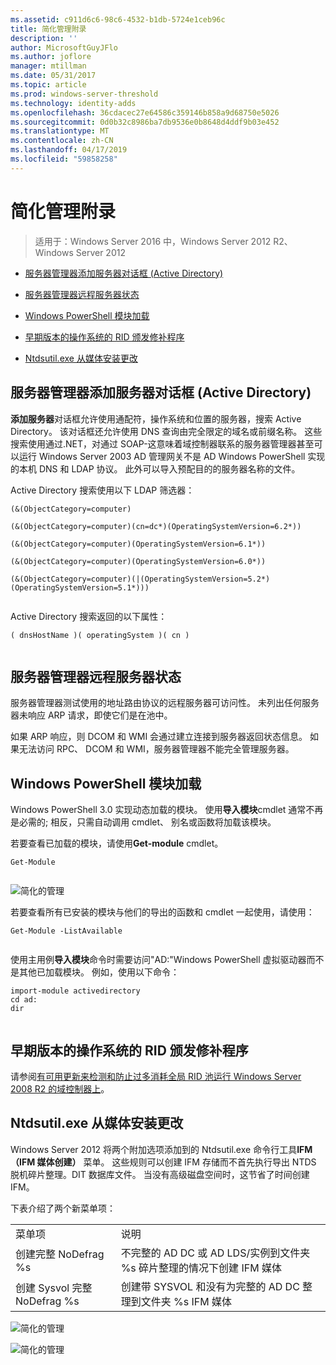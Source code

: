 ```yaml
---
ms.assetid: c911d6c6-98c6-4532-b1db-5724e1ceb96c
title: 简化管理附录
description: ''
author: MicrosoftGuyJFlo
ms.author: joflore
manager: mtillman
ms.date: 05/31/2017
ms.topic: article
ms.prod: windows-server-threshold
ms.technology: identity-adds
ms.openlocfilehash: 36cdacec27e64586c359146b858a9d68750e5026
ms.sourcegitcommit: 0d0b32c8986ba7db9536e0b8648d4ddf9b03e452
ms.translationtype: MT
ms.contentlocale: zh-CN
ms.lasthandoff: 04/17/2019
ms.locfileid: "59858258"
---
```

# <a name="simplified-administration-appendix"></a>简化管理附录

>适用于：Windows Server 2016 中，Windows Server 2012 R2、 Windows Server 2012

  
-   [服务器管理器添加服务器对话框 (Active Directory)](../../ad-ds/deploy/Simplified-Administration-Appendix.md#BKMK_AddServers)  
  
-   [服务器管理器远程服务器状态](../../ad-ds/deploy/Simplified-Administration-Appendix.md#BKMK_ServerMgrStatus)  
  
-   [Windows PowerShell 模块加载](../../ad-ds/deploy/Simplified-Administration-Appendix.md#BKMK_PSLoadModule)  
  
-   [早期版本的操作系统的 RID 颁发修补程序](../../ad-ds/deploy/Simplified-Administration-Appendix.md#BKMK_Rid)  
  
-   [Ntdsutil.exe 从媒体安装更改](../../ad-ds/deploy/Simplified-Administration-Appendix.md#BKMK_IFM)  
  
## <a name="BKMK_AddServers"></a>服务器管理器添加服务器对话框 (Active Directory)  

**添加服务器**对话框允许使用通配符，操作系统和位置的服务器，搜索 Active Directory。 该对话框还允许使用 DNS 查询由完全限定的域名或前缀名称。 这些搜索使用通过.NET，对通过 SOAP-这意味着域控制器联系的服务器管理器甚至可以运行 Windows Server 2003 AD 管理网关不是 AD Windows PowerShell 实现的本机 DNS 和 LDAP 协议。 此外可以导入预配目的的服务器名称的文件。  
  
Active Directory 搜索使用以下 LDAP 筛选器：  
  
```  
(&(ObjectCategory=computer)  
  
(&(ObjectCategory=computer)(cn=dc*)(OperatingSystemVersion=6.2*))  
  
(&(ObjectCategory=computer)(OperatingSystemVersion=6.1*))  
  
(&(ObjectCategory=computer)(OperatingSystemVersion=6.0*))  
  
(&(ObjectCategory=computer)(|(OperatingSystemVersion=5.2*)(OperatingSystemVersion=5.1*)))  
  
```  
  
Active Directory 搜索返回的以下属性：  
  
```  
( dnsHostName )( operatingSystem )( cn )  
  
```  
  
## <a name="BKMK_ServerMgrStatus"></a>服务器管理器远程服务器状态  
服务器管理器测试使用的地址路由协议的远程服务器可访问性。 未列出任何服务器未响应 ARP 请求，即使它们是在池中。  
  
如果 ARP 响应，则 DCOM 和 WMI 会通过建立连接到服务器返回状态信息。 如果无法访问 RPC、 DCOM 和 WMI，服务器管理器不能完全管理服务器。  
  
## <a name="BKMK_PSLoadModule"></a>Windows PowerShell 模块加载  
Windows PowerShell 3.0 实现动态加载的模块。 使用**导入模块**cmdlet 通常不再是必需的; 相反，只需自动调用 cmdlet、 别名或函数将加载该模块。  
  
若要查看已加载的模块，请使用**Get-module** cmdlet。  
  
```  
Get-Module  
  
```  
  
![简化的管理](media/Simplified-Administration-Appendix/ADDS_PSGetModule.gif)  
  
若要查看所有已安装的模块与他们的导出的函数和 cmdlet 一起使用，请使用：  
  
```  
Get-Module -ListAvailable  
  
```  
  
使用主用例**导入模块**命令时需要访问"AD:"Windows PowerShell 虚拟驱动器而不是其他已加载模块。 例如，使用以下命令：  
  
```  
import-module activedirectory  
cd ad:  
dir  
  
```  
  
## <a name="BKMK_Rid"></a>早期版本的操作系统的 RID 颁发修补程序  
请参阅[有可用更新来检测和防止过多消耗全局 RID 池运行 Windows Server 2008 R2 的域控制器上](https://support.microsoft.com/kb/2618669)。  
  
## <a name="BKMK_IFM"></a>Ntdsutil.exe 从媒体安装更改  
Windows Server 2012 将两个附加选项添加到的 Ntdsutil.exe 命令行工具**IFM （IFM 媒体创建）** 菜单。 这些规则可以创建 IFM 存储而不首先执行导出 NTDS 脱机碎片整理。DIT 数据库文件。 当没有高级磁盘空间时，这节省了时间创建 IFM。  
  
下表介绍了两个新菜单项：  
  
|||  
|-|-|  
|菜单项|说明|  
|创建完整 NoDefrag %s|不完整的 AD DC 或 AD LDS/实例到文件夹 %s 碎片整理的情况下创建 IFM 媒体|  
|创建 Sysvol 完整 NoDefrag %s|创建带 SYSVOL 和没有为完整的 AD DC 整理到文件夹 %s IFM 媒体|  
  
![简化的管理](media/Simplified-Administration-Appendix/ADDS_PSIFM.png)  
  
![简化的管理](media/Simplified-Administration-Appendix/ADDS_PSIFMComplete.gif)  
  


